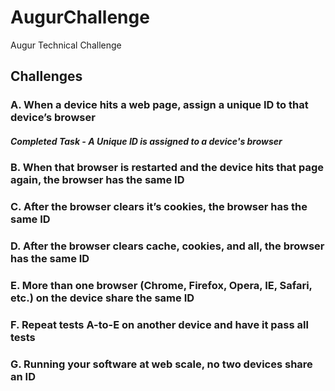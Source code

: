 # AugurChallenge

Augur Technical Challenge 

## Challenges

### A. When a device hits a web page, assign a unique ID ​to that device’s browser
##### Completed Task - A Unique ID is assigned to a device's browser

### B. When that browser is restarted and the device hits that page again, the browser has the same ID
### C. After the browser clears it’s cookies, the browser has the same ID
### D. After the browser clears cache, cookies, and all, the browser has the same ID
### E. More than one browser (Chrome, Firefox, Opera, IE, Safari, etc.) on the device share the same ID
### F. Repeat tests A-to-E on another device and have it pass all tests
### G. Running your software at web scale, no two devices share an ID